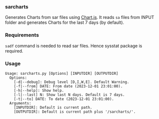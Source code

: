 ### sarcharts
Generates Charts from sar files using [Chart.js](https://www.chartjs.org/). It reads `sa` files from INPUT folder and generates Charts for the last 7 days (by default).

### Requirements
`sadf` command is needed to read sar files. Hence sysstat package is required.

### Usage
~~~
Usage: sarcharts.py [Options] [INPUTDIR] [OUTPUTDIR]
  Options:
    [-d|--debug]: Debug level [D,I,W,E]. Default Warning.
    [-f|--from] DATE: From date (2023-12-01 23:01:00).
    [-h|--help]: Show help.
    [-l|--last] N: Show last N days. Default is 7 days.
    [-t|--to] DATE: To date (2023-12-01 23:01:00).
  Arguments:
    [INPUTDIR]: Default is current path.
    [OUTPUTDIR]: Default is current path plus '/sarcharts/'.
~~~

